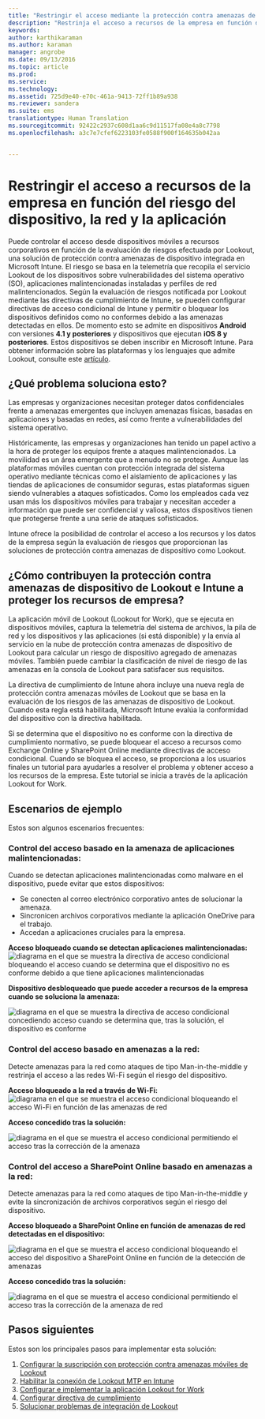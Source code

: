 ```yaml
---
title: "Restringir el acceso mediante la protección contra amenazas de dispositivo | Microsoft Intune"
description: "Restrinja el acceso a recursos de la empresa en función del riesgo del dispositivo, la red y la aplicación."
keywords: 
author: karthikaraman
ms.author: karaman
manager: angrobe
ms.date: 09/13/2016
ms.topic: article
ms.prod: 
ms.service: 
ms.technology: 
ms.assetid: 725d9e40-e70c-461a-9413-72ff1b89a938
ms.reviewer: sandera
ms.suite: ems
translationtype: Human Translation
ms.sourcegitcommit: 92422c2937c608d1aa6c9d11517fa08e4a8c7798
ms.openlocfilehash: a3c7e7cfef6223103fe0588f900f164635b042aa


---
```


# Restringir el acceso a recursos de la empresa en función del riesgo del dispositivo, la red y la aplicación
Puede controlar el acceso desde dispositivos móviles a recursos corporativos en función de la evaluación de riesgos efectuada por Lookout, una solución de protección contra amenazas de dispositivo integrada en Microsoft Intune. El riesgo se basa en la telemetría que recopila el servicio Lookout de los dispositivos sobre vulnerabilidades del sistema operativo (SO), aplicaciones malintencionadas instaladas y perfiles de red malintencionados. Según la evaluación de riesgos notificada por Lookout mediante las directivas de cumplimiento de Intune, se pueden configurar directivas de acceso condicional de Intune y permitir o bloquear los dispositivos definidos como no conformes debido a las amenazas detectadas en ellos.  De momento esto se admite en dispositivos **Android** con versiones **4.1 y posteriores** y dispositivos que ejecutan **iOS 8 y posteriores**. Estos dispositivos se deben inscribir en Microsoft Intune.  Para obtener información sobre las plataformas y los lenguajes que admite Lookout, consulte este [artículo](https://personal.support.lookout.com/hc/en-us/articles/114094140253).
## ¿Qué problema soluciona esto?
Las empresas y organizaciones necesitan proteger datos confidenciales frente a amenazas emergentes que incluyen amenazas físicas, basadas en aplicaciones y basadas en redes, así como frente a vulnerabilidades del sistema operativo.

Históricamente, las empresas y organizaciones han tenido un papel activo a la hora de proteger los equipos frente a ataques malintencionados. La movilidad es un área emergente que a menudo no se protege. Aunque las plataformas móviles cuentan con protección integrada del sistema operativo mediante técnicas como el aislamiento de aplicaciones y las tiendas de aplicaciones de consumidor seguras, estas plataformas siguen siendo vulnerables a ataques sofisticados. Como los empleados cada vez usan más los dispositivos móviles para trabajar y necesitan acceder a información que puede ser confidencial y valiosa, estos dispositivos tienen que protegerse frente a una serie de ataques sofisticados.

Intune ofrece la posibilidad de controlar el acceso a los recursos y los datos de la empresa según la evaluación de riesgos que proporcionan las soluciones de protección contra amenazas de dispositivo como Lookout.

## ¿Cómo contribuyen la protección contra amenazas de dispositivo de Lookout e Intune a proteger los recursos de empresa?
La aplicación móvil de Lookout (Lookout for Work), que se ejecuta en dispositivos móviles, captura la telemetría del sistema de archivos, la pila de red y los dispositivos y las aplicaciones (si está disponible) y la envía al servicio en la nube de protección contra amenazas de dispositivo de Lookout para calcular un riesgo de dispositivo agregado de amenazas móviles. También puede cambiar la clasificación de nivel de riesgo de las amenazas en la consola de Lookout para satisfacer sus requisitos.  

La directiva de cumplimiento de Intune ahora incluye una nueva regla de protección contra amenazas móviles de Lookout que se basa en la evaluación de los riesgos de las amenazas de dispositivo de Lookout. Cuando esta regla está habilitada, Microsoft Intune evalúa la conformidad del dispositivo con la directiva habilitada.

Si se determina que el dispositivo no es conforme con la directiva de cumplimiento normativo, se puede bloquear el acceso a recursos como Exchange Online y SharePoint Online mediante directivas de acceso condicional. Cuando se bloquea el acceso, se proporciona a los usuarios finales un tutorial para ayudarles a resolver el problema y obtener acceso a los recursos de la empresa. Este tutorial se inicia a través de la aplicación Lookout for Work.

## Escenarios de ejemplo
Estos son algunos escenarios frecuentes:
### Control del acceso basado en la amenaza de aplicaciones malintencionadas:
Cuando se detectan aplicaciones malintencionadas como malware en el dispositivo, puede evitar que estos dispositivos:
* Se conecten al correo electrónico corporativo antes de solucionar la amenaza.
* Sincronicen archivos corporativos mediante la aplicación OneDrive para el trabajo.
* Accedan a aplicaciones cruciales para la empresa.

**Acceso bloqueado cuando se detectan aplicaciones malintencionadas:**
![diagrama en el que se muestra la directiva de acceso condicional bloqueando el acceso cuando se determina que el dispositivo no es conforme debido a que tiene aplicaciones malintencionadas](../media/mtp/malicious-apps-blocked.png)

**Dispositivo desbloqueado que puede acceder a recursos de la empresa cuando se soluciona la amenaza:**

![diagrama en el que se muestra la directiva de acceso condicional concediendo acceso cuando se determina que, tras la solución, el dispositivo es conforme](../media/mtp/malicious-apps-unblocked.png)
### Control del acceso basado en amenazas a la red:
Detecte amenazas para la red como ataques de tipo Man-in-the-middle y restrinja el acceso a las redes Wi-Fi según el riesgo del dispositivo.

**Acceso bloqueado a la red a través de Wi-Fi:**
![diagrama en el que se muestra el acceso condicional bloqueando el acceso Wi-Fi en función de las amenazas de red](../media/mtp/network-wifi-blocked.png)

**Acceso concedido tras la solución:**

![diagrama en el que se muestra el acceso condicional permitiendo el acceso tras la corrección de la amenaza](../media/mtp/network-wifi-unblocked.png)
### Control del acceso a SharePoint Online basado en amenazas a la red:

Detecte amenazas para la red como ataques de tipo Man-in-the-middle y evite la sincronización de archivos corporativos según el riesgo del dispositivo.

**Acceso bloqueado a SharePoint Online en función de amenazas de red detectadas en el dispositivo:**

![diagrama en el que se muestra el acceso condicional bloqueando el acceso del dispositivo a SharePoint Online en función de la detección de amenazas](../media/mtp/network-spo-blocked.png)


**Acceso concedido tras la solución:**

![diagrama en el que se muestra el acceso condicional permitiendo el acceso tras la corrección de la amenaza de red](../media/mtp/network-spo-unblocked.png)

## Pasos siguientes
Estos son los principales pasos para implementar esta solución:
1.  [Configurar la suscripción con protección contra amenazas móviles de Lookout](set-up-your-subscription-with-lookout-mtp.md)
2.  [Habilitar la conexión de Lookout MTP en Intune](enable-lookout-mtp-connection-in-intune.md)
3.  [Configurar e implementar la aplicación Lookout for Work](configure-and-deploy-lookout-for-work-apps.md)
4.  [Configurar directiva de cumplimiento](enable-device-threat-protection-rule-in-compliance-policy.md)
5.  [Solucionar problemas de integración de Lookout](http://docs.microsoft.com/en-us/intune/troubleshoot/troubleshooting-lookout-integration)



<!--HONumber=Oct16_HO2-->


